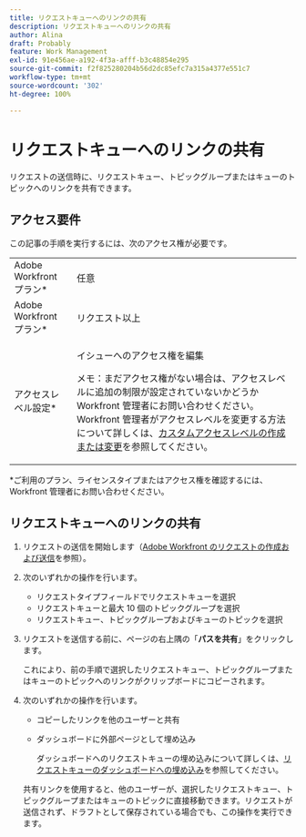 ```yaml
---
title: リクエストキューへのリンクの共有
description: リクエストキューへのリンクの共有
author: Alina
draft: Probably
feature: Work Management
exl-id: 91e456ae-a192-4f3a-afff-b3c48854e295
source-git-commit: f2f825280204b56d2dc85efc7a315a4377e551c7
workflow-type: tm+mt
source-wordcount: '302'
ht-degree: 100%

---
```


# リクエストキューへのリンクの共有

<!--
<p data-mc-conditions="QuicksilverOrClassic.Draft mode">(NOTE: article conditioned for QS only - hard code when linking it from classic, if needed)</p>
-->

リクエストの送信時に、リクエストキュー、トピックグループまたはキューのトピックへのリンクを共有できます。

## アクセス要件

この記事の手順を実行するには、次のアクセス権が必要です。

<table style="table-layout:auto"> 
 <col> 
 <col> 
 <tbody> 
  <tr> 
   <td role="rowheader">Adobe Workfront プラン*</td> 
   <td> <p>任意 </p> </td> 
  </tr> 
  <tr> 
   <td role="rowheader">Adobe Workfront プラン*</td> 
   <td> <p>リクエスト以上</p> </td> 
  </tr> 
  <tr> 
   <td role="rowheader">アクセスレベル設定*</td> 
   <td> <p>イシューへのアクセス権を編集</p> <p>メモ：まだアクセス権がない場合は、アクセスレベルに追加の制限が設定されていないかどうか Workfront 管理者にお問い合わせください。Workfront 管理者がアクセスレベルを変更する方法について詳しくは、<a href="../../../administration-and-setup/add-users/configure-and-grant-access/create-modify-access-levels.md" class="MCXref xref">カスタムアクセスレベルの作成または変更</a>を参照してください。</p> </td> 
  </tr> 
 </tbody> 
</table>

&#42;ご利用のプラン、ライセンスタイプまたはアクセス権を確認するには、Workfront 管理者にお問い合わせください。

## リクエストキューへのリンクの共有

1. リクエストの送信を開始します（[Adobe Workfront のリクエストの作成および送信](../../../manage-work/requests/create-requests/create-submit-requests.md)を参照）。
1. 次のいずれかの操作を行います。

   * リクエストタイプフィールドでリクエストキューを選択
   * リクエストキューと最大 10 個のトピックグループを選択
   * リクエストキュー、トピックグループおよびキューのトピックを選択

1. リクエストを送信する前に、ページの右上隅の「**パスを共有**」をクリックします。

   これにより、前の手順で選択したリクエストキュー、トピックグループまたはキューのトピックへのリンクがクリップボードにコピーされます。

   <!--
   <p data-mc-conditions="QuicksilverOrClassic.Draft mode">(NOTE: does this step stay accurate?) </p>
   -->

1. 次のいずれかの操作を行います。

   * コピーしたリンクを他のユーザーと共有
   * ダッシュボードに外部ページとして埋め込み

     ダッシュボードへのリクエストキューの埋め込みについて詳しくは、[リクエストキューのダッシュボードへの埋め込み](../../../reports-and-dashboards/dashboards/creating-and-managing-dashboards/embed-request-queue-dashboard.md)を参照してください。

   共有リンクを使用すると、他のユーザーが、選択したリクエストキュー、トピックグループまたはキューのトピックに直接移動できます。リクエストが送信されず、ドラフトとして保存されている場合でも、この操作を実行できます。
